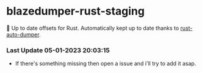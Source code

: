 # blazedumper-rust-staging

🚀 Up to date offsets for Rust. Automatically kept up to date thanks to [rust-auto-dumper](https://github.com/Akandesh/rust-auto-dumper).


### Last Update 05-01-2023 20:03:15
- If there's something missing then open a issue and i'll try to add it asap.